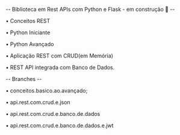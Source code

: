-- Biblioteca em Rest APIs com Python e Flask - em construção 🚧 --

• Conceitos REST 

• Python Iniciante 

• Python Avançado 

• Aplicação REST com CRUD(em Memória) 

• REST API integrada com Banco de Dados.

-- Branches --

• conceitos.basico.ao.avançado;

• api.rest.com.crud.e.json

• api.rest.com.crud.e.banco.de.dados

• api.rest.com.crud.e.banco.de.dados.e.jwt


